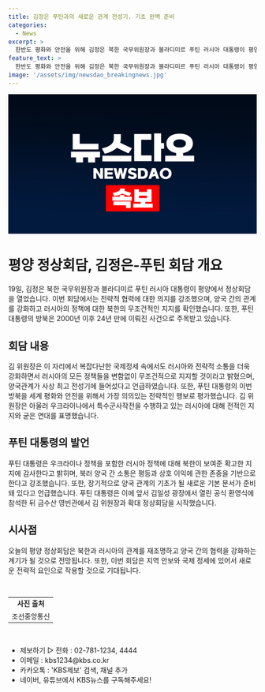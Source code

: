 ```yaml
---
title: 김정은 푸틴과의 새로운 관계 전성기. 기초 완벽 준비
categories:
  - News
excerpt: >
  한반도 평화와 안전을 위해 김정은 북한 국무위원장과 블라디미르 푸틴 러시아 대통령이 평양에서 전략적 협력을 강조하며 정상회담을 진행했습니다. 김 위원장은 러시아와의 전략적 소통을 강화하고 러시아 정책을 무조건적으로 지지할 것이라고 강조했고, 푸틴 대통령은 북한의 확고한 지지에 감사하다고 밝혔습니다. 러시아와 북한 간의 평등과 상호 이익에 기반한 소통이 강조되었으며, 파워풀한 이미지를 투사하는 푸틴 대통령의 방북은 24년 만의 일이었습니다. (단어 수: 88, 문자 수: 553)
feature_text: >
  한반도 평화와 안전을 위해 김정은 북한 국무위원장과 블라디미르 푸틴 러시아 대통령이 평양에서 전략적 협력을 강조하며 정상회담을 진행했습니다. 김 위원장은 러시아와의 전략적 소통을 강화하고 러시아 정책을 무조건적으로 지지할 것이라고 강조했고, 푸틴 대통령은 북한의 확고한 지지에 감사하다고 밝혔습니다. 러시아와 북한 간의 평등과 상호 이익에 기반한 소통이 강조되었으며, 파워풀한 이미지를 투사하는 푸틴 대통령의 방북은 24년 만의 일이었습니다. (단어 수: 88, 문자 수: 553)
image: '/assets/img/newsdao_breakingnews.jpg'
---
```


<p><img src="/assets/img/newsdao_breakingnews.jpg" alt="pcversion 속보" /></p>

<h1>평양 정상회담, 김정은-푸틴 회담 개요</h1>

<p data-ke-size="size13">19일, 김정은 북한 국무위원장과 블라디미르 푸틴 러시아 대통령이 평양에서 정상회담을 열었습니다. 이번 회담에서는 전략적 협력에 대한 의지를 강조했으며, 양국 간의 관계를 강화하고 러시아의 정책에 대한 북한의 무조건적인 지지를 확인했습니다. 또한, 푸틴 대통령의 방북은 2000년 이후 24년 만에 이뤄진 사건으로 주목받고 있습니다.</p>

<h2 data-ke-size="size26">회담 내용</h2>

<p data-ke-size="size16">김 위원장은 이 자리에서 복잡다난한 국제정세 속에서도 러시아와 전략적 소통을 더욱 강화하면서 러시아의 모든 정책들을 변함없이 무조건적으로 지지할 것이라고 밝혔으며, 양국관계가 사상 최고 전성기에 들어섰다고 언급하였습니다. 또한, 푸틴 대통령의 이번 방북을 세계 평화와 안전을 위해서 가장 의의있는 전략적인 행보로 평가했습니다. 김 위원장은 아울러 우크라이나에서 특수군사작전을 수행하고 있는 러시아에 대해 전적인 지지와 굳은 연대를 표명했습니다.</p>

<h2 data-ke-size="size26">푸틴 대통령의 발언</h2>

<p data-ke-size="size16">푸틴 대통령은 우크라이나 정책을 포함한 러시아 정책에 대해 북한이 보여준 확고한 지지에 감사한다고 밝히며, 북러 양국 간 소통은 평등과 상호 이익에 관한 존중을 기반으로 한다고 강조했습니다. 또한, 장기적으로 양국 관계의 기초가 될 새로운 기본 문서가 준비돼 있다고 언급했습니다. 푸틴 대통령은 이에 앞서 김일성 광장에서 열린 공식 환영식에 참석한 뒤 금수산 영빈관에서 김 위원장과 확대 정상회담을 시작했습니다.</p>

<h2 data-ke-size="size26">시사점</h2>

<p data-ke-size="size16">오늘의 평양 정상회담은 북한과 러시아의 관계를 재조명하고 양국 간의 협력을 강화하는 계기가 될 것으로 전망됩니다. 또한, 이번 회담은 지역 안보와 국제 정세에 있어서 새로운 전략적 요인으로 작용할 것으로 기대됩니다.</p>

<p data-ke-size="size16">&nbsp;</p>

<table>
    <tbody>
        <tr>
            <td style="text-align: center; height: 17px;"><b>사진 출처</b></td>
        </tr>
        <tr>
            <td style="text-align: center; height: 17px;">조선중앙통신</td>
        </tr>
    </tbody>
</table>

<p data-ke-size="size16">&nbsp;</p>

<ul>
    <li>제보하기 ▷ 전화 : 02-781-1234, 4444</li>
    <li>이메일 : kbs1234@kbs.co.kr</li>
    <li>카카오톡 : 'KBS제보' 검색, 채널 추가</li>
    <li>네이버, 유튜브에서 KBS뉴스를 구독해주세요!</li>
</ul>

<p data-ke-size="size16">&nbsp;</p>

